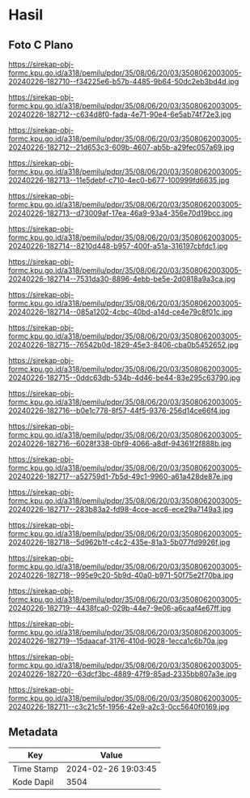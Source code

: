 # Hasil

## Foto C Plano

https://sirekap-obj-formc.kpu.go.id/a318/pemilu/pdpr/35/08/06/20/03/3508062003005-20240226-182710--f34225e6-b57b-4485-9b64-50dc2eb3bd4d.jpg

https://sirekap-obj-formc.kpu.go.id/a318/pemilu/pdpr/35/08/06/20/03/3508062003005-20240226-182712--c634d8f0-fada-4e71-90e4-6e5ab74f72e3.jpg

https://sirekap-obj-formc.kpu.go.id/a318/pemilu/pdpr/35/08/06/20/03/3508062003005-20240226-182712--21d653c3-609b-4607-ab5b-a29fec057a69.jpg

https://sirekap-obj-formc.kpu.go.id/a318/pemilu/pdpr/35/08/06/20/03/3508062003005-20240226-182713--11e5debf-c710-4ec0-b677-100999fd6635.jpg

https://sirekap-obj-formc.kpu.go.id/a318/pemilu/pdpr/35/08/06/20/03/3508062003005-20240226-182713--d73009af-17ea-46a9-93a4-356e70d19bcc.jpg

https://sirekap-obj-formc.kpu.go.id/a318/pemilu/pdpr/35/08/06/20/03/3508062003005-20240226-182714--8210d448-b957-400f-a51a-316197cbfdc1.jpg

https://sirekap-obj-formc.kpu.go.id/a318/pemilu/pdpr/35/08/06/20/03/3508062003005-20240226-182714--7531da30-8896-4ebb-be5e-2d0818a9a3ca.jpg

https://sirekap-obj-formc.kpu.go.id/a318/pemilu/pdpr/35/08/06/20/03/3508062003005-20240226-182714--085a1202-4cbc-40bd-a14d-ce4e79c8f01c.jpg

https://sirekap-obj-formc.kpu.go.id/a318/pemilu/pdpr/35/08/06/20/03/3508062003005-20240226-182715--76542b0d-1829-45e3-8406-cba0b5452652.jpg

https://sirekap-obj-formc.kpu.go.id/a318/pemilu/pdpr/35/08/06/20/03/3508062003005-20240226-182715--0ddc63db-534b-4d46-be44-83e295c63790.jpg

https://sirekap-obj-formc.kpu.go.id/a318/pemilu/pdpr/35/08/06/20/03/3508062003005-20240226-182716--b0e1c778-8f57-44f5-9376-256d14ce66f4.jpg

https://sirekap-obj-formc.kpu.go.id/a318/pemilu/pdpr/35/08/06/20/03/3508062003005-20240226-182716--6028f338-0bf9-4066-a8df-94361f2f888b.jpg

https://sirekap-obj-formc.kpu.go.id/a318/pemilu/pdpr/35/08/06/20/03/3508062003005-20240226-182717--a52759d1-7b5d-49c1-9960-a61a428de87e.jpg

https://sirekap-obj-formc.kpu.go.id/a318/pemilu/pdpr/35/08/06/20/03/3508062003005-20240226-182717--283b83a2-fd98-4cce-acc6-ece29a7149a3.jpg

https://sirekap-obj-formc.kpu.go.id/a318/pemilu/pdpr/35/08/06/20/03/3508062003005-20240226-182718--5d962b1f-c4c2-435e-81a3-5b077fd9926f.jpg

https://sirekap-obj-formc.kpu.go.id/a318/pemilu/pdpr/35/08/06/20/03/3508062003005-20240226-182718--995e9c20-5b9d-40a0-b971-50f75e2f70ba.jpg

https://sirekap-obj-formc.kpu.go.id/a318/pemilu/pdpr/35/08/06/20/03/3508062003005-20240226-182719--4438fca0-029b-44e7-9e06-a6caaf4e67ff.jpg

https://sirekap-obj-formc.kpu.go.id/a318/pemilu/pdpr/35/08/06/20/03/3508062003005-20240226-182719--15daacaf-3176-410d-9028-1ecca1c6b70a.jpg

https://sirekap-obj-formc.kpu.go.id/a318/pemilu/pdpr/35/08/06/20/03/3508062003005-20240226-182720--63dcf3bc-4889-47f9-85ad-2335bb807a3e.jpg

https://sirekap-obj-formc.kpu.go.id/a318/pemilu/pdpr/35/08/06/20/03/3508062003005-20240226-182711--c3c21c5f-1956-42e9-a2c3-0cc5640f0169.jpg


## Metadata

| Key        | Value               |
| ---------- | ------------------- |
| Time Stamp | 2024-02-26 19:03:45 |
| Kode Dapil | 3504                |




